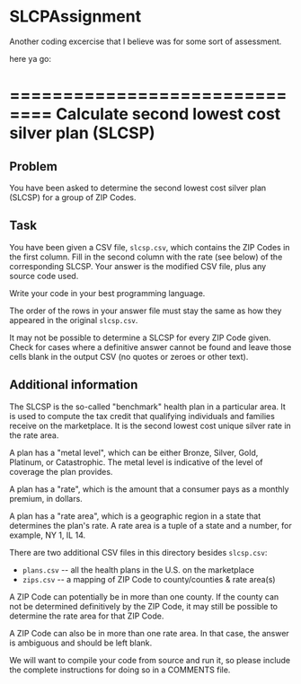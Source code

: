 # SLCPAssignment

Another coding excercise that I believe was for some sort of assessment.

here ya go:


==============================
Calculate second lowest cost silver plan (SLCSP)
================================================

Problem
-------

You have been asked to determine the second lowest cost silver plan (SLCSP) for
a group of ZIP Codes.

Task
----

You have been given a CSV file, `slcsp.csv`, which contains the ZIP Codes in the
first column. Fill in the second column with the rate (see below) of the
corresponding SLCSP. Your answer is the modified CSV file, plus any source code
used.

Write your code in your best programming language.

The order of the rows in your answer file must stay the same as how they
appeared in the original `slcsp.csv`.

It may not be possible to determine a SLCSP for every ZIP Code given. Check for cases
where a definitive answer cannot be found and leave those cells blank in the output CSV (no
quotes or zeroes or other text).

Additional information
----------------------

The SLCSP is the so-called "benchmark" health plan in a particular area. It is
used to compute the tax credit that qualifying individuals and families receive
on the marketplace. It is the second lowest cost unique silver rate in the rate area.

A plan has a "metal level", which can be either Bronze, Silver, Gold, Platinum,
or Catastrophic. The metal level is indicative of the level of coverage the plan
provides.

A plan has a "rate", which is the amount that a consumer pays as a monthly
premium, in dollars.

A plan has a "rate area", which is a geographic region in a state that
determines the plan's rate. A rate area is a tuple of a state and a number, for
example, NY 1, IL 14.

There are two additional CSV files in this directory besides `slcsp.csv`:

  * `plans.csv` -- all the health plans in the U.S. on the marketplace
  * `zips.csv` -- a mapping of ZIP Code to county/counties & rate area(s)

A ZIP Code can potentially be in more than one county. If the county can not be
determined definitively by the ZIP Code, it may still be possible to determine
the rate area for that ZIP Code.

A ZIP Code can also be in more than one rate area. In that case, the answer is ambiguous
and should be left blank.

We will want to compile your code from source and run it, so please include the
complete instructions for doing so in a COMMENTS file.

